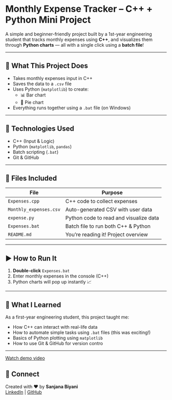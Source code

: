 # Monthly Expense Tracker – C++ + Python Mini Project

A simple and beginner-friendly project built by a 1st-year engineering student that tracks monthly expenses using **C++**, and visualizes them through **Python charts** — all with a single click using a **batch file**!

---

## 📌 What This Project Does

- Takes monthly expenses input in C++
- Saves the data to a `.csv` file
- Uses Python (`matplotlib`) to create:
  - 📊 Bar chart
  - 🥧 Pie chart
- Everything runs together using a `.bat` file (on Windows)

---

## 🚀 Technologies Used

- C++ (Input & Logic)
- Python (`matplotlib`, `pandas`)
- Batch scripting (`.bat`)
- Git & GitHub

---

## 📁 Files Included

| File               | Purpose                                  |
|--------------------|-------------------------------------------|
| `Expenses.cpp`     | C++ code to collect expenses              |
| `Monthly_expenses.csv` | Auto-generated CSV with user data         |
| `expense.py`       | Python code to read and visualize data   |
| `Expenses.bat`     | Batch file to run both C++ & Python      |
| `README.md`        | You’re reading it! Project overview       |

---

## ▶️ How to Run It

1. **Double-click** `Expenses.bat`
2. Enter monthly expenses in the console (C++)
3. Python charts will pop up instantly 📈

---

## 💬 What I Learned

As a first-year engineering student, this project taught me:

- How C++ can interact with real-life data
- How to automate simple tasks using `.bat` files (this was exciting!)
- Basics of Python plotting using `matplotlib`
- How to use Git & GitHub for version contro

---

[Watch demo video](https://drive.google.com/file/d/16CQVCJYQjgqkkt_lhWpNt-1lkyL__sNs/view?usp=drivesdk)

## 🔗 Connect

Created with ❤️ by **Sanjana Biyani**  
[LinkedIn](www.linkedin.com/in/sanjana-biyani-98a160310) | [GitHub](https://github.com/sanjana-991)

